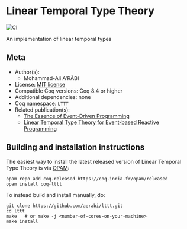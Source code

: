 # Linear Temporal Type Theory

[![CI][action-shield]][action-link]

[action-shield]: https://github.com/aerabi/lttt/workflows/CI/badge.svg?branch=master
[action-link]: https://github.com/aerabi/lttt/actions?query=workflow%3ACI




An implementation of linear temporal types


## Meta

- Author(s):
  - Mohammad-Ali A'RÂBI
- License: [MIT license](LICENSE)
- Compatible Coq versions: Coq 8.4 or higher
- Additional dependencies: none
- Coq namespace: `LTTT`
- Related publication(s):
  - [The Essence of Event-Driven Programming](https://128.232.0.20/~nk480/essence-of-events.pdf) 
  - [Linear Temporal Type Theory for Event-based Reactive Programming](https://www.semanticscholar.org/paper/Linear-Temporal-Type-Theory-for-Event-based-Paykin-Krishnaswami/4b8eccab1340c9d1035728ba5b198eab41ab66f3) 

## Building and installation instructions

The easiest way to install the latest released version of Linear Temporal Type Theory
is via [OPAM](https://opam.ocaml.org/doc/Install.html):

```shell
opam repo add coq-released https://coq.inria.fr/opam/released
opam install coq-lttt
```

To instead build and install manually, do:

``` shell
git clone https://github.com/aerabi/lttt.git
cd lttt
make   # or make -j <number-of-cores-on-your-machine> 
make install
```



